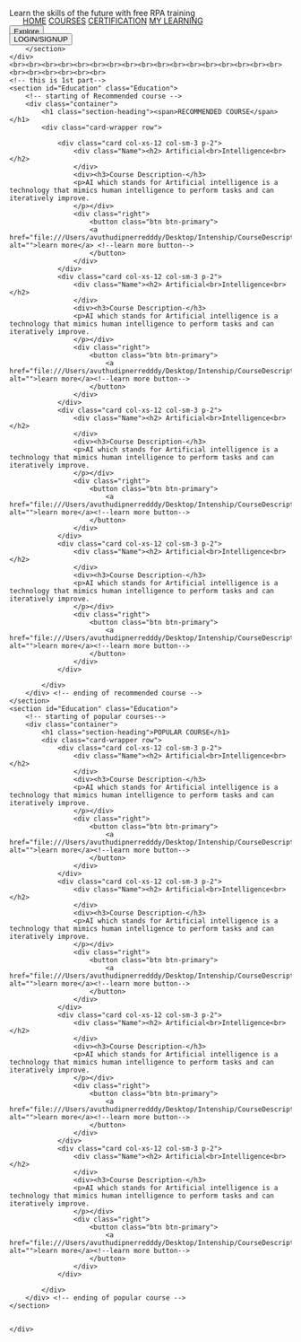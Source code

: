 <!DOCTYPE html>
<head>
    <meta charset="UTF-8">
    <meta http-equiv="X-UA-Compatible" content="IE=edge">
    <meta name="viewport" content="width=device-width, initial-scale=1.0">
    <title>Internship</title>
	<link href="https://cdn.jsdelivr.net/npm/bootstrap@5.0.2/dist/css/bootstrap.min.css" rel="stylesheet" integrity="sha384-EVSTQN3/azprG1Anm3QDgpJLIm9Nao0Yz1ztcQTwFspd3yD65VohhpuuCOmLASjC" crossorigin="anonymous">
    <link rel="stylesheet" href="styles.css">
	
</head>

<body>
    <link rel="stylesheet" href="homepage.css">
    <div>
        <section>
            <!-- this is starting of top navbar -->
            <nav id=navbar style="position: absolute;">
            <div id="logo"></div>
            <ul id="navlinks">
            <a href="file:///Users/avuthudipnerredddy/Desktop/Intenship/index.html" id="home">HOME</a>
            <a href="coursepage.html" id="courses">COURSES</a>
            <a href="certification.html" id="certification">CERTIFICATION</a>
            <a href="learning.html" id="myLearning">MY LEARNING</a>
            </ul>
            <button type="button" id="login">LOGIN/SIGNUP</button> 
        </nav> <!-- this is the end of top nav bar-->
        <article id="back">
            <div id="pic"></div>
            <div id="text">
                <p>Learn the skills of the future with free RPA training</p>
            </div>
            <button type="button" id="explore">Explore</button> <!---- this is explore button -->
        </article>
        
        </section>
    </div>
    <br><br><br><br><br><br><br><br><br><br><br><br><br><br><br><br><br><br><br><br><br><br><br>
    <!-- this is 1st part-->
    <section id="Education" class="Education">  
        <!-- starting of Recommended course -->
        <div class="container">
            <h1 class="section-heading"><span>RECOMMENDED COURSE</span></h1>
            <div class="card-wrapper row">
            
                <div class="card col-xs-12 col-sm-3 p-2">
                    <div class="Name"><h2> Artificial<br>Intelligence<br></h2>
                    </div>
                    <div><h3>Course Description-</h3>
                    <p>AI which stands for Artificial intelligence is a technology that mimics human intelligence to perform tasks and can iteratively improve.
                    </p></div>
                    <div class="right">
                        <button class="btn btn-primary">
                        <a href="file:///Users/avuthudipnerredddy/Desktop/Intenship/CourseDescriptionPage/index.html" alt="">learn more</a> <!--learn more button-->
                        </button>
                    </div>
                </div>
                <div class="card col-xs-12 col-sm-3 p-2">
                    <div class="Name"><h2> Artificial<br>Intelligence<br></h2>
                    </div>
                    <div><h3>Course Description-</h3>
                    <p>AI which stands for Artificial intelligence is a technology that mimics human intelligence to perform tasks and can iteratively improve.
                    </p></div>
                    <div class="right">
                        <button class="btn btn-primary">
                            <a href="file:///Users/avuthudipnerredddy/Desktop/Intenship/CourseDescriptionPage/index.html" alt="">learn more</a><!--learn more button-->
                        </button>
                    </div>
                </div>
                <div class="card col-xs-12 col-sm-3 p-2">
                    <div class="Name"><h2> Artificial<br>Intelligence<br></h2>
                    </div>
                    <div><h3>Course Description-</h3>
                    <p>AI which stands for Artificial intelligence is a technology that mimics human intelligence to perform tasks and can iteratively improve.
                    </p></div>
                    <div class="right">
                        <button class="btn btn-primary">
                            <a href="file:///Users/avuthudipnerredddy/Desktop/Intenship/CourseDescriptionPage/index.html" alt="">learn more</a><!--learn more button-->
                        </button>
                    </div>
                </div>
                <div class="card col-xs-12 col-sm-3 p-2">
                    <div class="Name"><h2> Artificial<br>Intelligence<br></h2>
                    </div>
                    <div><h3>Course Description-</h3>
                    <p>AI which stands for Artificial intelligence is a technology that mimics human intelligence to perform tasks and can iteratively improve.
                    </p></div>
                    <div class="right">
                        <button class="btn btn-primary">
                            <a href="file:///Users/avuthudipnerredddy/Desktop/Intenship/CourseDescriptionPage/index.html" alt="">learn more</a><!--learn more button-->
                        </button>
                    </div>
                </div>

            </div>
        </div> <!-- ending of recommended course -->
    </section>
    <section id="Education" class="Education">
        <!-- starting of popular courses-->
        <div class="container">
            <h1 class="section-heading">POPULAR COURSE</h1>
            <div class="card-wrapper row">
                <div class="card col-xs-12 col-sm-3 p-2">
                    <div class="Name"><h2> Artificial<br>Intelligence<br></h2>
                    </div>
                    <div><h3>Course Description-</h3>
                    <p>AI which stands for Artificial intelligence is a technology that mimics human intelligence to perform tasks and can iteratively improve.
                    </p></div>
                    <div class="right">
                        <button class="btn btn-primary">
                            <a href="file:///Users/avuthudipnerredddy/Desktop/Intenship/CourseDescriptionPage/index.html" alt="">learn more</a><!--learn more button-->
                        </button>
                    </div>
                </div>
                <div class="card col-xs-12 col-sm-3 p-2">
                    <div class="Name"><h2> Artificial<br>Intelligence<br></h2>
                    </div>
                    <div><h3>Course Description-</h3>
                    <p>AI which stands for Artificial intelligence is a technology that mimics human intelligence to perform tasks and can iteratively improve.
                    </p></div>
                    <div class="right">
                        <button class="btn btn-primary">
                            <a href="file:///Users/avuthudipnerredddy/Desktop/Intenship/CourseDescriptionPage/index.html" alt="">learn more</a><!--learn more button-->
                        </button>
                    </div>
                </div>
                <div class="card col-xs-12 col-sm-3 p-2">
                    <div class="Name"><h2> Artificial<br>Intelligence<br></h2>
                    </div>
                    <div><h3>Course Description-</h3>
                    <p>AI which stands for Artificial intelligence is a technology that mimics human intelligence to perform tasks and can iteratively improve.
                    </p></div>
                    <div class="right">
                        <button class="btn btn-primary">
                            <a href="file:///Users/avuthudipnerredddy/Desktop/Intenship/CourseDescriptionPage/index.html" alt="">learn more</a><!--learn more button-->
                        </button>
                    </div>
                </div>
                <div class="card col-xs-12 col-sm-3 p-2">
                    <div class="Name"><h2> Artificial<br>Intelligence<br></h2>
                    </div>
                    <div><h3>Course Description-</h3>
                    <p>AI which stands for Artificial intelligence is a technology that mimics human intelligence to perform tasks and can iteratively improve.
                    </p></div>
                    <div class="right">
                        <button class="btn btn-primary">
                            <a href="file:///Users/avuthudipnerredddy/Desktop/Intenship/CourseDescriptionPage/index.html" alt="">learn more</a><!--learn more button-->
                        </button>
                    </div>
                </div>

            </div>
        </div> <!-- ending of popular course -->
    </section>
   
    
    </div>
</body>
</html>
